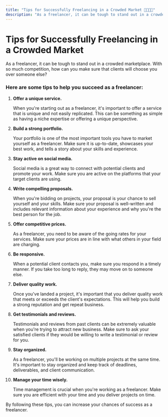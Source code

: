 ```yaml
---
title: "Tips for Successfully Freelancing in a Crowded Market 👨‍👨‍👦‍👦"
description: "As a freelancer, it can be tough to stand out in a crowded marketplace. With so much competition, how can you make sure that clients will choose you over someone else?"
---
```


# Tips for Successfully Freelancing in a Crowded Market

As a freelancer, it can be tough to stand out in a crowded marketplace. With so much competition, how can you make sure that clients will choose you over someone else?

### Here are some tips to help you succeed as a freelancer:

1. **Offer a unique service.**

   When you're starting out as a freelancer, it's important to offer a service that is unique and not easily replicated. This can be something as simple as having a niche expertise or offering a unique perspective.

2. **Build a strong portfolio.**

   Your portfolio is one of the most important tools you have to market yourself as a freelancer. Make sure it is up-to-date, showcases your best work, and tells a story about your skills and experience.

3. **Stay active on social media.**

   Social media is a great way to connect with potential clients and promote your work. Make sure you are active on the platforms that your target clients are using.

4. **Write compelling proposals.**

   When you're bidding on projects, your proposal is your chance to sell yourself and your skills. Make sure your proposal is well-written and includes relevant information about your experience and why you're the best person for the job.

5. **Offer competitive prices.**

   As a freelancer, you need to be aware of the going rates for your services. Make sure your prices are in line with what others in your field are charging.

6. **Be responsive.**

   When a potential client contacts you, make sure you respond in a timely manner. If you take too long to reply, they may move on to someone else.

7. **Deliver quality work.**

   Once you've landed a project, it's important that you deliver quality work that meets or exceeds the client's expectations. This will help you build a strong reputation and get repeat business.

8. **Get testimonials and reviews.**

   Testimonials and reviews from past clients can be extremely valuable when you're trying to attract new business. Make sure to ask your satisfied clients if they would be willing to write a testimonial or review for you.

9. **Stay organized.**

   As a freelancer, you'll be working on multiple projects at the same time. It's important to stay organized and keep track of deadlines, deliverables, and client communication.

10. **Manage your time wisely.**

    Time management is crucial when you're working as a freelancer. Make sure you are efficient with your time and you deliver projects on time.

By following these tips, you can increase your chances of success as a freelancer.
